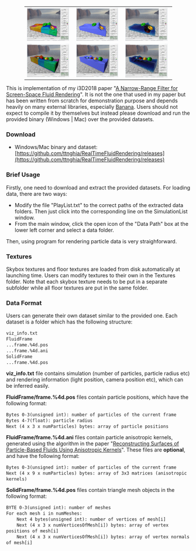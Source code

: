 <p align="center">
<table style="border-collapse: collapse; border: none; width: 80%; margin-left:10%; margin-right:10%">
<tr>
<td><img src="Screenshots/Screenshot1.png" alt="A screenshot of the program" style="width: 95%;"/></td>
<td><img src="Screenshots/Screenshot2.png" alt="A screenshot of the program" style="width: 95%;"/></td>
<td><img src="Screenshots/Screenshot3.png" alt="A screenshot of the program" style="width: 95%;"/></td>
</tr>
<tr>
<td><img src="Screenshots/Screenshot4.png" alt="A screenshot of the program" style="width: 95%;"/></td>
<td><img src="Screenshots/Screenshot5.png" alt="A screenshot of the program" style="width: 95%;"/></td>
<td><img src="Screenshots/Screenshot6.png" alt="A screenshot of the program" style="width: 95%;"/></td>
</tr>
</table>
</p>

This is implementation of my i3D2018 paper "[A Narrow-Range Filter for Screen-Space Fluid Rendering](https://ttnghia.github.io/portfolio/narrow-range-filter/)". It is not the one that used in my paper but has been written from scratch for demonstration purpose and depends heavily on many external libraries, especially [Banana](https://github.com/ttnghia/Banana). Users should not expect to compile it by themselves but instead please download and run the provided binary (Windows | Mac) over the provided datasets.

### Download

* Windows/Mac binary and dataset: [https://github.com/ttnghia/RealTimeFluidRendering/releases](https://github.com/ttnghia/RealTimeFluidRendering/releases)


### Brief Usage
Firstly, one need to download and extract the provided datasets. For loading data, there are two ways:

* Modify the file "PlayList.txt" to the correct paths of the extracted data folders. Then just click into the corresponding line on the SimulationList window.
* From the main window, click the open icon of the "Data Path" box at the lower left corner and select a data folder.

Then, using program for rendering particle data is very straighforward.

### Textures
Skybox textures and floor textures are loaded from disk automatically at launching time. Users can modify textures to their own in the Textures folder. Note that each skybox texture needs to be put in a separate subfolder while all floor textures are put in the same folder.

### Data Format

Users can generate their own dataset similar to the provided one. Each dataset is a folder which has the following structure:
```
viz_info.txt
FluidFrame
...frame.%4d.pos
...frame.%4d.ani
SolidFrame
...frame.%4d.pos
```

**viz_info.txt** file contains simulation (number of particles, particle radius etc) and rendering information (light position, camera position etc), which can be inferred easily.

**FluidFrame/frame.%4d.pos** files contain particle positions, which have the following format:
```
Bytes 0-3(unsigned int): number of particles of the current frame
Bytes 4-7(float): particle radius
Next (4 x 3 x numParticles) bytes: array of particle positions
```

**FluidFrame/frame.%4d.ani** files contain particle anisotropic kernels, generated using the algorithm in the paper "[Reconstructing Surfaces of Particle-Based Fluids
Using Anisotropic Kernels](https://dl.acm.org/citation.cfm?id=2421641)". These files are **optional**, and have the following format:
```
Bytes 0-3(unsigned int): number of particles of the current frame
Next (4 x 9 x numParticles) bytes: array of 3x3 matrices (anisotropic kernels)
```


**SolidFrame/frame.%4d.pos** files contain triangle mesh objects in the following format:
```
BYTE 0-3(unsigned int): number of meshes
For each mesh i in numMeshes:
    Next 4 bytes(unsigned int): number of vertices of mesh[i]
    Next (4 x 3 x numVerticesOfMesh[i]) bytes: array of vertex positions of mesh[i]
    Next (4 x 3 x numVerticesOfMesh[i]) bytes: array of vertex normals of mesh[i]
```
